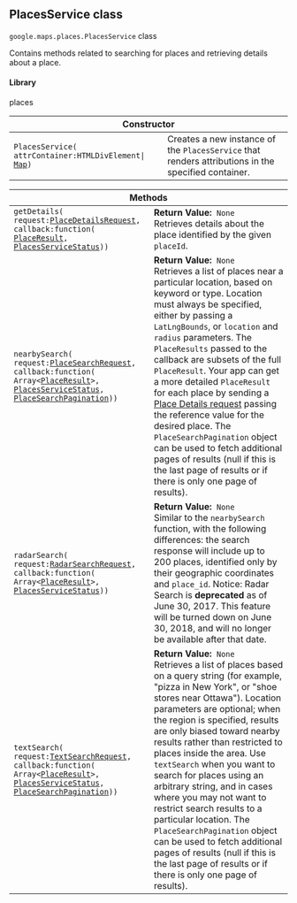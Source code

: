 <h2 id="PlacesService"> PlacesService class </h2><p>
<code><span itemprop="path">google.maps.places</span>.<span itemprop="name">PlacesService</span></code>
class
</p><p>Contains methods related to searching for places and retrieving details about a place.</p><h4>Library</h4><p>places</p><div class="devsite-table-wrapper"><table class="constructors responsive" summary="class PlacesService - Constructor">
<thead>
<tr><th colspan="2">Constructor</th>
</tr></thead>
<tbody>
<tr>
<td><code><span>PlacesService(<wbr>attrContainer:HTMLDivElement|<wbr></span><a href="https://github.com/amenadiel/google-maps-documentation/blob/master/docs/Map.md"><span>Map</span></a><span>)</span></code></td>
<td>Creates a new instance of the <code><span>PlacesService</span></code> that renders attributions in the specified container.</td>
</tr>
</tbody>
</table></div><div class="devsite-table-wrapper"><table class="methods responsive" summary="class PlacesService - Methods">
<thead>
<tr><th colspan="2">Methods</th>
</tr></thead>
<tbody>
<tr>
<td><code><span>getDetails(<wbr>request:</span><a href="https://github.com/amenadiel/google-maps-documentation/blob/master/docs/PlaceDetailsRequest.md"><span>PlaceDetailsRequest</span></a><span>,<wbr> callback:function(<wbr></span><a href="https://github.com/amenadiel/google-maps-documentation/blob/master/docs/PlaceResult.md"><span>PlaceResult</span></a><span>,<wbr> </span><a href="https://github.com/amenadiel/google-maps-documentation/blob/master/docs/PlacesServiceStatus.md"><span>PlacesServiceStatus</span></a><span>))</span></code></td>
<td><div><strong>Return Value:</strong>&nbsp; <code>None</code></div>
<div class="desc">Retrieves details about the place identified by the given <code>placeId</code>.</div></td>
</tr>
<tr>
<td><code><span>nearbySearch(<wbr>request:</span><a href="https://github.com/amenadiel/google-maps-documentation/blob/master/docs/PlaceSearchRequest.md"><span>PlaceSearchRequest</span></a><span>,<wbr> callback:function(<wbr>Array&lt;</span><a href="https://github.com/amenadiel/google-maps-documentation/blob/master/docs/PlaceResult.md"><span>PlaceResult</span></a><span>&gt;,<wbr> </span><a href="https://github.com/amenadiel/google-maps-documentation/blob/master/docs/PlacesServiceStatus.md"><span>PlacesServiceStatus</span></a><span>,<wbr>
</span><a href="https://github.com/amenadiel/google-maps-documentation/blob/master/docs/PlaceSearchPagination.md"><span>PlaceSearchPagination</span></a><span>))</span></code></td>
<td><div><strong>Return Value:</strong>&nbsp; <code>None</code></div>
<div class="desc">Retrieves a list of places near a particular location, based on keyword or type. Location must always be specified, either by passing a <code>LatLngBounds</code>, or <code>location</code> and <code>radius</code> parameters. The <code>PlaceResults</code> passed to the callback are subsets of the full <code>PlaceResult</code>. Your app can get a more detailed <code>PlaceResult</code> for each place by sending a <a href="https://developers.google.com/maps/documentation/javascript/places#place_details_requests">Place Details request</a> passing the reference value for the desired place. The <code>PlaceSearchPagination</code> object can be used to fetch additional pages of results (null if this is the last page of results or if there is only one page of results).</div></td>
</tr>
<tr>
<td><code><span>radarSearch(<wbr>request:</span><a href="https://github.com/amenadiel/google-maps-documentation/blob/master/docs/RadarSearchRequest.md"><span>RadarSearchRequest</span></a><span>,<wbr> callback:function(<wbr>Array&lt;</span><a href="https://github.com/amenadiel/google-maps-documentation/blob/master/docs/PlaceResult.md"><span>PlaceResult</span></a><span>&gt;,<wbr> </span><a href="https://github.com/amenadiel/google-maps-documentation/blob/master/docs/PlacesServiceStatus.md"><span>PlacesServiceStatus</span></a><span>))</span></code></td>
<td><div><strong>Return Value:</strong>&nbsp; <code>None</code></div>
<div class="desc">Similar to the <code>nearbySearch</code> function, with the following differences: the search response will include up to 200 places, identified only by their geographic coordinates and <code>place_id</code>. Notice: Radar Search is <strong>deprecated</strong> as of June 30, 2017. This feature will be turned down on June 30, 2018, and will no longer be available after that date.</div></td>
</tr>
<tr>
<td><code><span>textSearch(<wbr>request:</span><a href="https://github.com/amenadiel/google-maps-documentation/blob/master/docs/TextSearchRequest.md"><span>TextSearchRequest</span></a><span>,<wbr> callback:function(<wbr>Array&lt;</span><a href="https://github.com/amenadiel/google-maps-documentation/blob/master/docs/PlaceResult.md"><span>PlaceResult</span></a><span>&gt;,<wbr> </span><a href="https://github.com/amenadiel/google-maps-documentation/blob/master/docs/PlacesServiceStatus.md"><span>PlacesServiceStatus</span></a><span>,<wbr>
</span><a href="https://github.com/amenadiel/google-maps-documentation/blob/master/docs/PlaceSearchPagination.md"><span>PlaceSearchPagination</span></a><span>))</span></code></td>
<td><div><strong>Return Value:</strong>&nbsp; <code>None</code></div>
<div class="desc">Retrieves a list of places based on a query string (for example, "pizza in New York", or "shoe stores near Ottawa"). Location parameters are optional; when the region is specified, results are only biased toward nearby results rather than restricted to places inside the area. Use <code>textSearch</code> when you want to search for places using an arbitrary string, and in cases where you may not want to restrict search results to a particular location. The <code>PlaceSearchPagination</code> object can be used to fetch additional pages of results (null if this is the last page of results or if there is only one page of results).</div></td>
</tr>
</tbody>
</table></div>